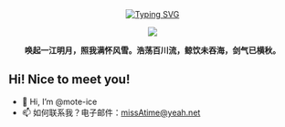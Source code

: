 <div align="center">
  
  <!-- dynamic typing effect 动态打字效果 -->
  <div align="center">
    <a href="https://blog.sunguoqi.com/">
      <img src="https://readme-typing-svg.demolab.com?font=Fira+Code&pause=1000&width=435&lines=println(%22Hello%2C%20World%22);Lorin 洛林&center=true&size=27" alt="Typing SVG" />
    </a>
  </div>

  <!-- knock code pictures 敲代码的图片 -->
  <img src="https://cdn.jsdelivr.net/gh/sun0225SUN/sun0225SUN/assets/images/coding.gif" /><br>
<p><b>唤起一江明月，照我满怀风雪。浩荡百川流，鲸饮未吞海，剑气已横秋。</b></p>
</div>

## Hi! Nice to meet you!

<!-- 个人简介 -->
- 👋 Hi, I’m @mote-ice
- 📫 如何联系我？电子邮件：missAtime@yeah.net
